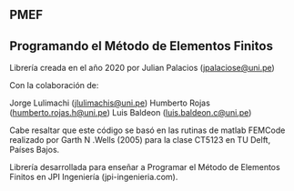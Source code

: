 ## PMEF
## Programando el Método de Elementos Finitos

Librería creada en el año 2020 por Julian Palacios (jpalaciose@uni.pe)

Con la colaboración de:

Jorge Lulimachi (jlulimachis@uni.pe)
Humberto Rojas (humberto.rojas.h@uni.pe)
Luis Baldeon (luis.baldeon.c@uni.pe)

Cabe resaltar que este código se basó en las rutinas de matlab FEMCode realizado por Garth N .Wells (2005) para la clase CT5123 en TU Delft, Países Bajos.

Librería desarrollada para enseñar a Programar el Método de Elementos Finitos en JPI Ingeniería (jpi-ingenieria.com).